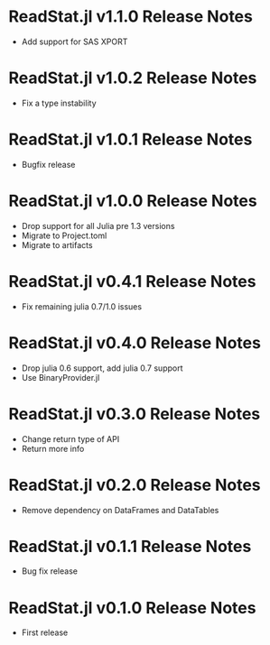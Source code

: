 # ReadStat.jl v1.1.0 Release Notes
* Add support for SAS XPORT

# ReadStat.jl v1.0.2 Release Notes
* Fix a type instability

# ReadStat.jl v1.0.1 Release Notes
* Bugfix release

# ReadStat.jl v1.0.0 Release Notes
* Drop support for all Julia pre 1.3 versions
* Migrate to Project.toml
* Migrate to artifacts

# ReadStat.jl v0.4.1 Release Notes
* Fix remaining julia 0.7/1.0 issues

# ReadStat.jl v0.4.0 Release Notes
* Drop julia 0.6 support, add julia 0.7 support
* Use BinaryProvider.jl

# ReadStat.jl v0.3.0 Release Notes
* Change return type of API
* Return more info

# ReadStat.jl v0.2.0 Release Notes
* Remove dependency on DataFrames and DataTables

# ReadStat.jl v0.1.1 Release Notes
* Bug fix release

# ReadStat.jl v0.1.0 Release Notes
* First release